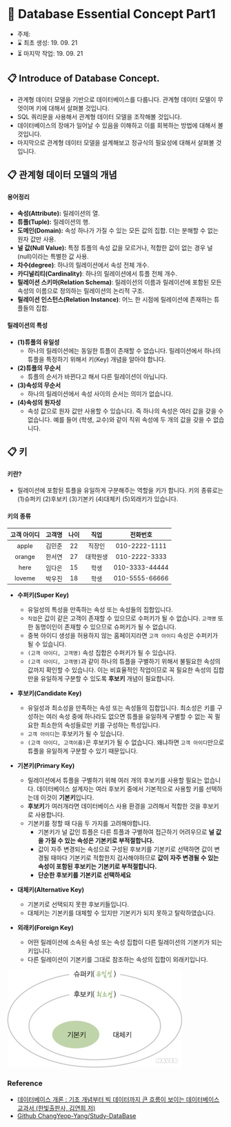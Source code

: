 # 📖 Database Essential Concept Part1
- 주제: 
- ⌛ 최초 생성: 19. 09. 21
- ⏳ 마지막 작업: 19. 09. 21

## 📋 Introduce of Database Concept.
- 관계형 데이터 모델을 기반으로 데이터베이스를 다룹니다. 관계형 데이터 모델이 무엇이며 키에 대해서 살펴볼 것입니다.
- SQL 쿼리문을 사용해서 관계형 데이터 모델을 조작해볼 것입니다. 
- 데이터베이스의 장애가 일어날 수 있음을 이해하고 이를 회복하는 방법에 대해서 볼 것입니다.
- 마지막으로 관계형 데이터 모델을 설계해보고 정규식의 필요성에 대해서 살펴볼 것입니다. 

## 📋 관계형 데이터 모델의 개념
#### 용어정리

+ **속성(Attribute):** 릴레이션의 열. 
+ **튜플(Tuple):** 릴레이션의 행.
+ **도메인(Domain):** 속성 하나가 가질 수 있는 모든 값의 집합. 더는 분해할 수 없는 원자 값만 사용. 
+ **널 값(Null Value):** 특정 튜플의 속성 값을 모르거나, 적합한 값이 없는 경우 널(null)이라는 특별한 값 사용.
+ **차수(degree)**: 하나의 릴레이션에서 속성 전체 개수.
+ **카디널리티(Cardinality)**: 하나의 릴레이션에서 튜플 전체 개수.
+ **릴레이션 스키마(Relation Schema)**: 릴레이션의 이름과 릴레이션에 포함된 모든 속성의 이름으로 정의하는 릴레이션의 논리적 구조. 
+ **릴레이션 인스턴스(Relation Instance)**: 어느 한 시점에 릴레이션에 존재하는 튜플들의 집합. 

#### 릴레이션의 특성
+ **(1)튜플의 유일성**
    - 하나의 릴레이션에는 동일한 튜플이 존재할 수 없습니다. 릴레이션에서 하나의 튜플을 특정하기 위해서 키(Key) 개념을 알아야 합니다. 
+ **(2)튜플의 무순서**
    - 튜플의 순서가 바뀐다고 해서 다른 릴레이션이 아닙니다. 
+ **(3)속성의 무순서**
    - 하나의 릴레이션에서 속성 사이의 순서는 의미가 없습니다.
+ **(4)속성의 원자성**
    - 속성 값으로 원자 값만 사용할 수 있습니다. 즉 하나의 속성은 여러 값을 갖을 수 없습니다. 예를 들어 (학생, 교수)와 같이 직위 속성에 두 개의 값을 갖을 수 없습니다. 

## 📋 키
#### 키란?
+ 릴레이션에 포함된 튜플을 유일하게 구분해주는 역할을 키가 합니다. 키의 종류로는 (1)슈퍼키 (2)후보키 (3)기본키 (4)대체키 (5)외래키가 있습니다.
 
#### 키의 종류
| 고객 아이디 | 고객명 | 나이 | 직업 | 전화번호 | 
| :----------: | :---------: | :----------: | :----------: | :----------: |
|  apple  |  김민준     |   22    |   직장인     | 010-2222-1111   |
|  orange   |  한서연     |   27    |  대학원생      |  010-2222-3333  |
|  here   |  임다은     |   15    |   학생     |  010-3333-44444  |
|  loveme   |  박우진    |   18    |    학생    | 010-5555-66666   |

+ **수퍼키(Super Key)**
    - 유일성의 특성을 만족하는 속성 또는 속성들의 집합입니다.  
    - `직업`은 값이 같은 고객이 존재할 수 있으므로 수퍼키가 될 수 없습니다. `고객명` 또한 동명이인이 존재할 수 있으므로 슈퍼키가 될 수 없습니다. 
    - 중복 아이디 생성을 허용하지 않는 홈페이지라면 `고객 아이디` 속성은 수퍼키가 될 수 있습니다.
    - `(고객 아이디, 고객명)` 속성 집합은 수퍼키가 될 수 있습니다.
    - `(고객 아이디, 고객명)`과 같이 하나의 튜플을 구별하기 위해서 불필요한 속성의 값까지 확인할 수 있습니다. 이는 비효율적인 작업이므로 꼭 필요한 속성의 집합만을 유일하게 구분할 수 있도록 **후보키** 개념이 필요합니다.
    
+ **후보키(Candidate Key)**
    - 유일성과 최소성을 만족하는 속성 또는 속성들의 집합입니다. 최소성은 키를 구성하는 여러 속성 중에 하나라도 없으면 튜플을 유일하게 구별할 수 없는 꼭 필요한 최소한의 속성들로만 키를 구성하는 특성입니다. 
    - `고객 아이디`는 후보키가 될 수 있습니다. 
    - `(고객 아이디, 고객이름)`은 후보키가 될 수 없습니다. 왜냐하면 `고객 아이디`만으로 튜플을 유일하게 구분할 수 있기 때문입니다.
    
+ **기본키(Primary Key)**
    - 릴레이션에서 튜플을 구별하기 위해 여러 개의 후보키를 사용할 필요는 없습니다. 데이터베이스 설계자는 여러 후보키 중에서 기본적으로 사용할 키를 선택하는데 이것이 **기본키**입니다.
    - **후보키**가 여러개라면 데이터베이스 사용 환경을 고려해서 적합한 것을 후보키로 사용합니다. 
    - 기본키를 정할 때 다음 두 가지를 고려해야합니다.
        + 기본키가 널 값인 튜플은 다른 튜플과 구별하여 접근하기 어려우므로 **널 값을 가질 수 있는 속성은 기본키로 부적절합니다.**  
        + 값이 자주 변경되는 속성으로 구성된 후보키를 기본키로 선택하면 값이 변경될 때마다 기본키로 적합한지 검사해야하므로 **값이 자주 변경될 수 있는 속성이 포함된 후보키는 기본키로 부적절합니다.**
        + **단순한 후보키를 기본키로 선택하세요**
          
+ **대체키(Alternative Key)**
    - 기본키로 선택되지 못한 후보키들입니다. 
    - 대체키는 기본키를 대체할 수 있지만 기본키가 되지 못하고 탈락하였습니다.
    

+ **외래키(Foreign Key)**
    - 어떤 릴레이션에 소속된 속성 또는 속성 집합이 다른 릴레이션의 기본키가 되는 키입니다. 
    - 다른 릴레이션이 기본키를 그대로 참조하는 속성의 집합이 외래키입니다.  

![key.jpg](https://github.com/KoEonYack/LevelUp-Algorithm/blob/master/InterviewQuestion/Database/img/key.jpg?raw=true)

### Reference
+ [데이터베이스 개론 : 기초 개념부터 빅 데이터까지 큰 흐름이 보이는 데이터베이스 교과서 (한빛출판사, 김연희 저)](https://terms.naver.com/list.nhn?cid=58430&categoryId=58430)
+ [Github ChangYeop-Yang/Study-DataBase](https://github.com/ChangYeop-Yang/Study-DataBase)